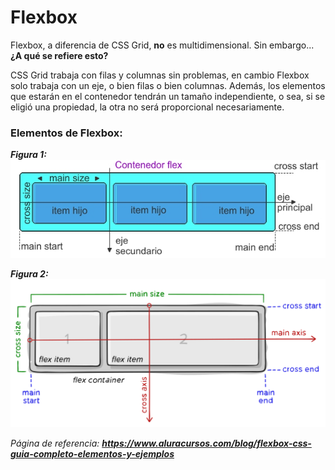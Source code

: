 # Flexbox

Flexbox, a diferencia de CSS Grid, **no** es multidimensional. Sin embargo... **¿A qué se refiere esto?**

CSS Grid trabaja con filas y columnas sin problemas, en cambio Flexbox solo trabaja con un eje, o bien filas o bien columnas. Además, los elementos que estarán en el contenedor tendrán un tamaño independiente, o sea, si se eligió una propiedad, la otra no será proporcional necesariamente.

### Elementos de Flexbox:

***Figura 1:***
![Elementos de Flexbox](./image/flex-elementos.jpg)

***Figura 2:***
![Flexbox Elements](./image/flex-elements.svg)


*Página de referencia:*
***https://www.aluracursos.com/blog/flexbox-css-guia-completo-elementos-y-ejemplos***
